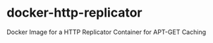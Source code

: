 docker-http-replicator
======================

Docker Image for a HTTP Replicator Container for APT-GET Caching
